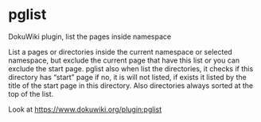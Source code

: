 pglist
======

DokuWiki plugin, list the pages inside namespace

List a pages or directories inside the current namespace or selected namespace, but exclude the current page that have this list or you can exclude the start page. pglist also when list the directories, it checks if this directory has “start” page if no, it is will not listed, if exists it listed by the title of the start page in this directory. Also directories always sorted at the top of the list. 

Look at https://www.dokuwiki.org/plugin:pglist

